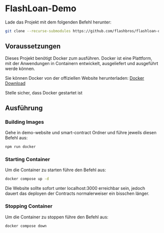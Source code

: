 # FlashLoan-Demo

Lade das Projekt mit dem folgenden Befehl herunter:
```bash
git clone --recurse-submodules https://github.com/flashbros/flashloan-demo
```

## Voraussetzungen

Dieses Projekt benötigt Docker zum ausführen. Docker ist eine Plattform, mit der Anwendungen in Containern entwickelt, ausgeliefert und ausgeführt werde können.

Sie können Docker von der offiziellen Website herunterladen:
[Docker Download](https://www.docker.com/products/docker-desktop)

Stelle sicher, dass Docker gestartet ist

## Ausführung

### Building Images

Gehe in demo-website und smart-contract Ordner und führe jeweils diesen Befehl aus:

```bash
npm run docker
```

### Starting Container

Um die Container zu starten führe den Befehl aus:

```bash
docker compose up -d
```

Die Website sollte sofort unter localhost:3000 erreichbar sein, jedoch dauert das deployen der Contracts normalerweiser ein bisschen länger.

### Stopping Container

Um die Container zu stoppen führe den Befehl aus:

```bash
docker compose down
```
